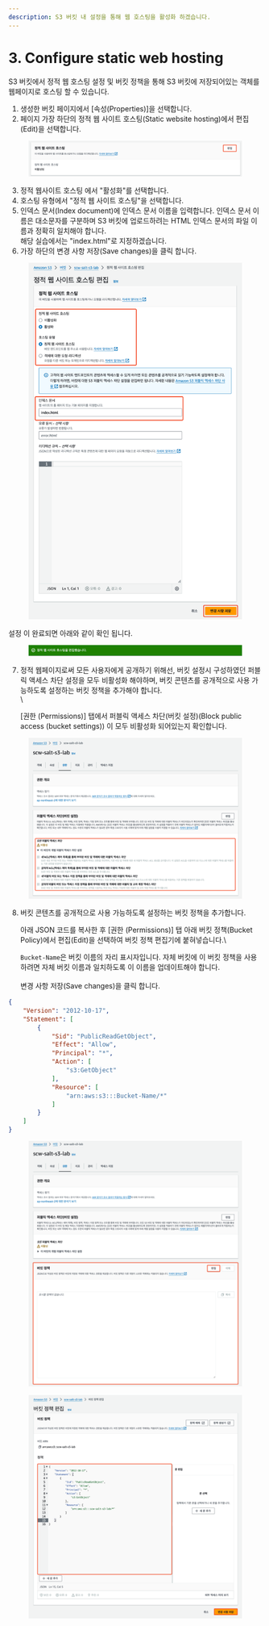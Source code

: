```yaml
---
description: S3 버킷 내 설정을 통해 웹 호스팅을 활성화 하겠습니다.
---
```


# 3. Configure static web hosting

S3 버킷에서 정적 웹 호스팅 설정 및 버킷 정책을 통해 S3 버킷에 저장되어있는 객체를 웹페이지로 호스팅 할 수 있습니다.



1. 생성한 버킷 페이지에서 \[속성(Properties)]을 선택합니다.
2. 페이지 가장 하단의 정적 웹 사이트 호스팅(Static website hosting)에서 편집(Edit)을 선택합니다.

<figure><img src="../.gitbook/assets/image.png" alt=""><figcaption></figcaption></figure>

3. 정적 웹사이트 호스팅 에서 "활성화"를 선택합니다.
4. 호스팅 유형에서 "정적 웹 사이트 호스팅"을 선택합니다.
5. 인덱스 문서(Index document)에 인덱스 문서 이름을 입력합니다. 인덱스 문서 이름은 대소문자를 구분하며 S3 버킷에 업로드하려는 HTML 인덱스 문서의 파일 이름과 정확히 일치해야 합니다. \
   해당 실습에서는 "index.html"로 지정하겠습니다.
6. 가장 하단의 변경 사항 저장(Save changes)을 클릭 합니다.

<figure><img src="../.gitbook/assets/image (2).png" alt=""><figcaption></figcaption></figure>

설정 이 완료되면 아래와 같이 확인 됩니다.

<figure><img src="../.gitbook/assets/image (4).png" alt=""><figcaption></figcaption></figure>

7.  정적 웹페이지로써 모든 사용자에게 공개하기 위해선, 버킷 설정시 구성하였던 퍼블릭 액세스 차단 설정을 모두 비활성화 해야하며, 버킷 콘텐츠를 공개적으로 사용 가능하도록 설정하는 버킷 정책을 추가해야 합니다.\
    \


    \[권한 (Permissions)] 탭에서 퍼블릭 액세스 차단(버킷 설정)(Block public access (bucket settings)) 이 모두 비활성화 되어있는지 확인합니다.

<figure><img src="../.gitbook/assets/image (5).png" alt=""><figcaption></figcaption></figure>

8.  버킷 콘텐츠를 공개적으로 사용 가능하도록 설정하는 버킷 정책을 추가합니다.

    아래 JSON 코드를 복사한 후 \[권한 (Permissions)] 탭 아래 버킷 정책(Bucket Policy)에서 편집(Edit)을 선택하여 버킷 정책 편집기에 붙혀넣습니다.\


    `Bucket-Name`은 버킷 이름의 자리 표시자입니다. 자체 버킷에 이 버킷 정책을 사용하려면 자체 버킷 이름과 일치하도록 이 이름을 업데이트해야 합니다.\
    \
    변경 사항 저장(Save changes)을 클릭 합니다.

```json
{
    "Version": "2012-10-17",
    "Statement": [
        {
            "Sid": "PublicReadGetObject",
            "Effect": "Allow",
            "Principal": "*",
            "Action": [
                "s3:GetObject"
            ],
            "Resource": [
                "arn:aws:s3:::Bucket-Name/*"
            ]
        }
    ]
}
```

<figure><img src="../.gitbook/assets/image (6).png" alt=""><figcaption></figcaption></figure>

<figure><img src="../.gitbook/assets/SCR-20240728-nrkd (1).png" alt=""><figcaption></figcaption></figure>
